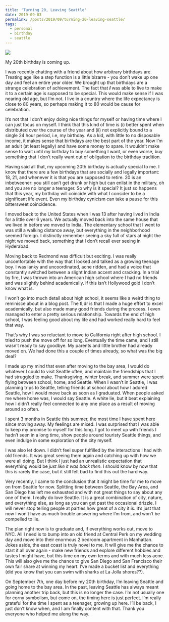 ```yaml
---
title: 'Turning 20, Leaving Seattle'
date: 2019-09-03
permalink: /posts/2019/09/turning-20-leaving-seattle/
tags:
  - personal
  - birthday
  - seattle
---
```

<img src="/images/posts/redmond_downtown_park.jpg">

My 20th birthday is coming up. 

I was recently chatting with a friend about how arbitrary birthdays are. Treating age like a step function is a little bizarre - you don’t wake up one day and feel an entire year older. We brought up that birthdays are a strange celebration of achievement. The fact that **_I_** was able to live to make it to a certain age is supposed to be special. This would make sense if I was nearing old age, but I’m not. I live in a country where the life expectancy is close to 80 years, so perhaps making it to 80 would be cause for celebration.

It’s not that I don’t enjoy doing nice things for myself or having time where I can just focus on myself. I think that this kind of time is (i) better spent when distributed over the course of the year and (ii) not explicitly bound to a single 24 hour period, i.e, my birthday. As a kid, with little to no disposable income, it makes sense that birthdays are the best part of the year. Now I’m an adult (at least legally) and have some money to spare. It wouldn’t make sense to wait until my birthday to buy something I want, or even worse, buy something that I don’t really want out of obligation to the birthday tradition.

Having said all that, my upcoming 20th birthday is actually special to me. I know that there are a few birthdays that are socially and legally important: 18, 21, and whenever it is that you are supposed to retire. 20 is an inbetweener: you still can’t get drunk or high but can enlist in the military, oh and you are no longer a teenager. So why is it special? It just so happens that this year, my birthday will coincide with what I consider to be a significant life event. Even my birthday cynicism can take a pause for this bittersweet coincidence.

I moved back to the United States when I was 13 after having lived in India for a little over 6 years. We actually moved back into the same house that we lived in before we moved to India. The elementary school that I went to was still a walking distance away, but everything in the neighborhood seemed foreign. I distinctly remember seeing a sky full of stars at night the night we moved back, something that I don’t recall ever seeing in Hyderabad. 

Moving back to Redmond was difficult but exciting. I was really uncomfortable with the way that I looked and talked as a growing teenage boy. I was lanky and uncoordinated, acne ridden, and had a voice that constantly switched between a slight Indian accent and cracking. In a trial by fire, I was thrown into an American high school where I had no friends and was slightly behind academically. If this isn’t Hollywood gold I don’t know what is.

I won’t go into much detail about high school, it seems like a weird thing to reminisce about in a blog post. The tl;dr is that I made a huge effort to excel academically, but also made many good friends during the process. I even managed to enter a pretty serious relationship. Towards the end of high school, I was feeling good about my life and had worked really hard to feel that way.

That’s why I was so reluctant to move to California right after high school. I tried to push the move off for so long. Eventually the time came, and I still wasn’t ready to say goodbye. My parents and little brother had already moved on. We had done this a couple of times already, so what was the big deal? 

I made up my mind that even after moving to the bay area, I would do whatever I could to visit Seattle often, and maintain the friendships that I had struggled to make. Thanksgiving, winter break, and summer were spent flying between school, home, and Seattle. When I wasn’t in Seattle, I was planning trips to Seattle, telling friends at school about how I adored Seattle, how I would move back as soon as I graduated. When people asked me where home was, I would say Seattle. A white lie, but it beat explaining how I didn’t really feel connected to any one place as a result of moving around so often.

I spent 3 months in Seattle this summer, the most time I have spent here since moving away. My feelings are mixed. I was surprised that I was able to keep my promise to myself for this long. I got to meet up with friends I hadn’t seen in a long time, show people around touristy Seattle things, and even indulge in some exploration of the city myself. 

I was also let down. I didn’t feel super fulfilled by the interactions I had with old friends. It was great seeing them again and catching up with how we were all doing. But I think I just had an unrealistic expectation that everything would be _just like it was back then_. I should know by now that this is rarely the case, but it still felt bad to find this out the hard way. 

Very recently, I came to the conclusion that it might be time for me to move on from Seattle for now. Splitting time between Seattle, the Bay Area, and San Diego has left me exhausted and with not great things to say about any one of them. I really do love Seattle. It is a great combination of city, nature, and everything else, as long as you can get past the occasional drizzle. I will never stop telling people at parties how great of a city it is. It’s just that now I won’t have as much trouble answering where I’m from, and won’t be compelled to lie.

The plan right now is to graduate and, if everything works out, move to NYC. All I need is to bump into an old friend at Central Perk on my wedding day and move into their enormous 2 bedroom apartment in Manhattan. Jokes aside, the east coast is truly novel to me. It will give me the chance to start it all over again - make new friends and explore different hobbies and tastes I might have, but this time on my own terms and with much less acne. This will also give me the chance to give San Diego and San Francisco their own fair share at winning my heart. I’ve made a bucket list and everything (did you know that you can swim with sharks at La Jolla shores??).

On September 7th, one day before my 20th birthday, I’m leaving Seattle and going home to the bay area. In the past, leaving Seattle has always meant planning another trip back, but this is no longer the case. I’m not usually one for corny symbolism, but come on, the timing here is just perfect. I’m really grateful for the time I spent as a teenager, growing up here. I’ll be back, I just don’t know when, and I am finally content with that. Thank you everyone who helped me along the way.

